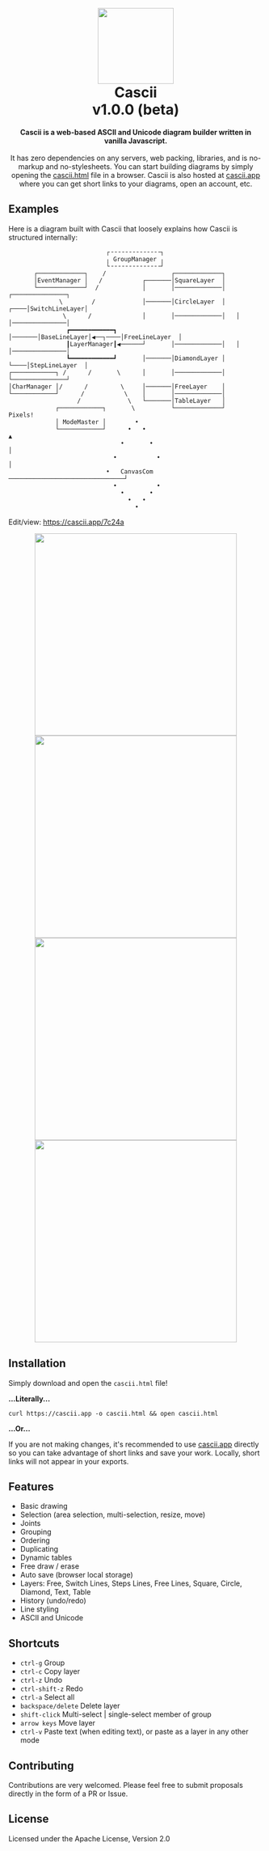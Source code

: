 <h1 align="center">
<br>
<img src="https://i.postimg.cc/FzK68HLQ/cascii-logo.png" width="150">
<br>
Cascii
<br>
v1.0.0 (beta)
<br>
</h1>
<p align="center">
<b>Cascii is a web-based ASCII and Unicode diagram builder written in vanilla Javascript.</b>
<br><br>
It has zero dependencies on any servers, web packing, libraries, and is no-markup and no-stylesheets. You can start building diagrams by simply opening the <a href="https://github.com/casparwylie/cascii-core/blob/main/cascii.html">cascii.html</a> file in a browser. Cascii is also hosted at <a href="https://cascii.app">cascii.app</a> where you can get short links to your diagrams, open an account, etc. 

## Examples
Here is a diagram built with Cascii that loosely explains how Cascii is structured internally:
</p>

```
                           ┌╶╶╶╶╶╶╶╶╶╶╶╶╶╶┐                                          
                           ╷ GroupManager ╷                                          
                           └╶╶╶╶╶╶╶╶╶╶╶╶╶╶┘                                          
       ┌─────────────┐    /                  ┌─────────────┐                         
       │EventManager │   /           ┌───────│SquareLayer  │                         
       └─────────────┘  /            │       │─────────────│        ┌───────────────┐
              \        /             │───────│CircleLayer  │   ┌────│SwitchLineLayer│
               \      /              │       │─────────────│   │    │───────────────│
                ┏━━━━━━━━━━━━┓       │───────│BaseLineLayer│◀──┐────│FreeLineLayer  │
                ┃LayerManager┃◀──────┘       │─────────────│   │    │───────────────│
                ┗━━━━━━━━━━━━┛       │───────│DiamondLayer │   └────│StepLineLayer  │
┌────────────┐ /      /       \      │       │─────────────│        └───────────────┘
│CharManager │/      /         \     │───────│FreeLayer    │                         
└────────────┘      /           \    │       │─────────────│                         
                   /             \   └───────│TableLayer   │                         
             ┌────────────┐       \          └─────────────┘            Pixels!      
             │ ModeMaster │        •                                                 
             └────────────┘      •   •                                     ▲         
                               •       •                                   │         
                             •           •                                 │         
                           •   CanvasCom   ────────────────────────────────┘         
                             •           •                                           
                               •       •                                             
                                 •   •                                               
                                   •                                                                                                                 
```
Edit/view: https://cascii.app/7c24a  

<p align="center">
<img src="https://s3.gifyu.com/images/bbjaw.gif" width=400>
<img src="https://s3.gifyu.com/images/bbjV1.gif" width=400>
<img src="https://s3.gifyu.com/images/bbjfv.gif" width=400>
<img src="https://s3.gifyu.com/images/bbjf7.gif" width=400>
</p>

## Installation
Simply download and open the `cascii.html` file!

<b>...Literally...</b>

`curl https://cascii.app -o cascii.html && open cascii.html`
 
<b>...Or...</b>

If you are not making changes, it's recommended to use <a href="https://casci.app">cascii.app</a>
directly so you can take advantage of short links and save your work. Locally, short links will not appear in your exports.
## Features

- Basic drawing
- Selection (area selection, multi-selection, resize, move)
- Joints
- Grouping
- Ordering
- Duplicating
- Dynamic tables
- Free draw / erase
- Auto save (browser local storage)
- Layers: Free, Switch Lines, Steps Lines, Free Lines, Square, Circle, Diamond, Text, Table
- History (undo/redo)
- Line styling
- ASCII and Unicode

## Shortcuts

- `ctrl-g`             Group
- `ctrl-c`             Copy layer
- `ctrl-z`             Undo
- `ctrl-shift-z`       Redo
- `ctrl-a`             Select all
- `backspace/delete`   Delete layer
- `shift-click`        Multi-select | single-select member of group
- `arrow keys`         Move layer
- `ctrl-v`             Paste text (when editing text), or paste as a layer in any other mode



## Contributing
Contributions are very welcomed. Please feel free to submit proposals directly in the form of a PR or Issue. 
## License
Licensed under the Apache License, Version 2.0
